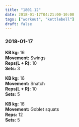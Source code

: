 ```yaml
---
title: "1801.12"
date: 2018-01-17T04:21:00-10:00
tags: ["workout", "kettlebell"]
draft: false
---
```


### 2018-01-17

**KB kg:** 16  
**Movement:** Swings  
**Reps(L + R):** 10  
**Sets:** 3  

**KB kg:** 16  
**Movement:** Snatch  
**Reps(L + R):** 10  
**Sets:** 5  

**KB kg:** 16  
**Movement:** Goblet squats  
**Reps:** 12  
**Sets:** 5  
